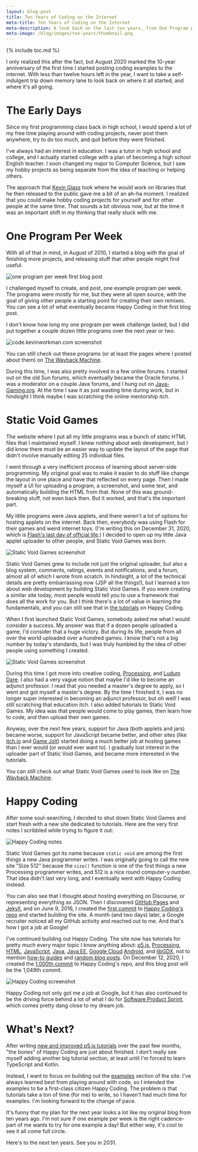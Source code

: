 ```yaml
---
layout: blog-post
title: Ten Years of Coding on the Internet
meta-title: Ten Years of Coding on the Internet
meta-description: A look back on the last ten years, from One Program per Week, through Static Void Games, to Happy Coding!
meta-image: /blog/images/ten-years/thumbnail.png
---
```


{% include toc.md %}

I only realized this after the fact, but August 2020 marked the 10-year anniversary of the first time I started posting coding examples to the internet. With less than twelve hours left in the year, I want to take a self-indulgent trip down memory lane to look back on where it all started, and where it's all going.

# The Early Days

Since my first programming class back in high school, I would spend a lot of my free time playing around with coding projects, never post them anywhere, try to do too much, and quit before they were finished.

I've always had an interest in education. I was a tutor in high school and college, and I actually started college with a plan of becoming a high school English teacher. I soon changed my major to Computer Science, but I saw my hobby projects as being separate from the idea of teaching or helping others.

The approach that [Kevin Glass](http://www.cokeandcode.com/) took where he would work on libraries that he then released to the public gave me a bit of an ah-ha moment. I realized that you could make hobby coding projects for yourself and for other people at the same time. That sounds a bit obvious now, but at the time it was an important shift in my thinking that really stuck with me.

# One Program Per Week

With all of that in mind, in August of 2010, I started a blog with the goal of finishing more projects, and releasing stuff that other people might find useful.

![one program per week first blog post](/blog/images/ten-years/one-program-per-week-1.png)

I challenged myself to create, and post, one example program per week. The programs were mostly for me, but they were all open source, with the goal of giving other people a starting point for creating their own remixes. You can see a lot of what eventually became Happy Coding in that first blog post.

I don't know how long my one program per week challenge lasted, but I did put together a couple dozen little programs over the next year or two.

![code.kevinworkman.com screenshot](/blog/images/ten-years/code-kevinworkman-1.png)

You can still check out these programs (or at least the pages where I posted about them) on [The Wayback Machine](https://web.archive.org/web/20160321185759/http://code.kevinworkman.com/).

During this time, I was also pretty involved in a few online forums. I started out on the old Sun forums, which eventually became the Oracle forums. I was a moderator on a couple Java forums, and I hung out on [Java-Gaming.org](https://jvm-gaming.org/). At the time I saw it as just wasting time during work, but in hindsight I think maybe I was scratching the online mentorship itch.

# Static Void Games

The website where I put all my little programs was a bunch of static HTML files that I maintained myself. I knew nothing about web development, but I did know there must be an easier way to update the layout of the page that didn't involve manually editing 25 individual files.

I went through a very inefficient process of learning about server-side programming. My original goal was to make it easier to do stuff like change the layout in one place and have that reflected on every page. Then I made myself a UI for uploading a program, a screenshot, and some text, and automatically building the HTML from that. None of this was ground-breaking stuff, not even back then. But it worked, and that's the important part.

My little programs were Java applets, and there weren't a lot of options for hosting applets on the internet. Back then, everybody was using Flash for their games and weird internet toys. (I'm writing this on December 31, 2020, which is [Flash's last day of official life](https://www.wired.co.uk/article/flash-obituary-adobe).) I decided to open up my little Java applet uploader to other people, and Static Void Games was born.

![Static Void Games screenshot](/blog/images/ten-years/static-void-games-1.png)

Static Void Games grew to include not just the original uploader, but also a blog system, comments, ratings, events and notifications, and a forum, almost all of which I wrote from scratch. In hindsight, a lot of the technical details are pretty embarrassing now (JSP all the things!), but I learned a ton about web development by building Static Void Games. If you were creating a similar site today, most people would tell you to use a framework that does all the work for you. But I think there's a lot of value in learning the fundamentals, and you can still see that in [the tutorials](/tutorials) on Happy Coding.

When I first launched Static Void Games, somebody asked me what I would consider a success. My answer was that if a dozen people uploaded a game, I'd consider that a huge victory. But during its life, people from all over the world uploaded over a hundred games. I know that's not a big number by today's standards, but I was truly humbled by the idea of other people using something I created.

![Static Void Games screenshot](/blog/images/ten-years/static-void-games-2.png)

During this time I got more into creative coding, [Processing](/tutorials/processing), and [Ludum Dare](https://ldjam.com/). I also had a very vague notion that maybe I'd like to become an adjunct professor. I read that you needed a master's degree to apply, so I went and got myself a master's degree. By the time I finished it, I was no longer super interested in becoming an adjunct professor, but oh well! I was still scratching that education itch. I also added tutorials to Static Void Games. My idea was that people would come to play games, then learn how to code, and then upload their own games.

Anyway, over the next few years, support for Java (both applets and jars) became worse, support for JavaScript became better, and other sites (like [itch.io](https://itch.io/) and [Game Jolt](https://gamejolt.com/)) started doing a much better job at hosting games than I ever would (or would ever want to). I gradually lost interest in the uploader part of Static Void Games, and became more interested in the tutorials.

You can still check out what Static Void Games used to look like on [The Wayback Machine](https://web.archive.org/web/20170402091806/http://staticvoidgames.com:80/).

# Happy Coding

After some soul-searching, I decided to shut down Static Void Games and start fresh with a new site dedicated to tutorials. Here are the very first notes I scribbled while trying to figure it out: 

![Happy Coding notes](/blog/images/ten-years/happy-coding-notes-1.jpg)

Static Void Games got its name because `static void` are among the first things a new Java programmer writes. I was originally going to call the new site "Size 512" because the `size()` function is one of the first things a new Processing programmer writes, and 512 is a nice round computer-y number. That idea didn't last very long, and I eventually went with Happy Coding instead.

You can also see that I thought about hosting everything on Discourse, or representing everything as JSON. Then I discovered [GitHub Pages](https://pages.github.com/) and [Jekyll](https://jekyllrb.com/), and on June 9, 2016, I created the [first commit](https://github.com/KevinWorkman/HappyCoding/commit/aeed255a1b9b5504839da1275bbdf6d591fa0852) to [Happy Coding's repo](https://github.com/KevinWorkman/HappyCoding) and started building the site. A month (and two days) later, a Google recruiter noticed all my GitHub activity and reached out to me. And that's how I got a job at Google!

I've continued building out Happy Coding. The site now has tutorials for pretty much every major topic I know anything about: [p5.js](/tutorials/p5js), [Processing](/tutorials/processing), [HTML](/tutorials/html), [JavaScript](/tutorials/javascript), [Java](/tutorials/java), [Java EE](/tutorials/java-server), [Google Cloud](/tutorials/google-cloud) [Android](/tutorials/android), and [libGDX](/tutorials/libgdx), not to mention [how-to guides](/tutorials/how-to) and [random blog posts](/blog).  On December 12, 2020, I created the [1,000th commit](https://github.com/KevinWorkman/HappyCoding/commit/7d9444b2df8e9a1720fc6458a210384a1c7573ee) to Happy Coding's repo, and this blog post will be the 1,049th commit.

![Happy Coding screenshot](/blog/images/ten-years/happy-coding-1.png)

Happy Coding not only got me a job at Google, but it has also continued to be the driving force behind a lot of what I do for [Software Product Sprint](https://buildyourfuture.withgoogle.com/programs/softwareproductsprint/), which comes pretty dang close to my dream job.

# What's Next?

After writing [new and improved p5.js tutorials](/blog/p5js-tutorials) over the past few months, "the bones" of Happy Coding are just about finished. I don't really see myself adding another big tutorial section, at least until I'm forced to learn TypeScript and Kotlin.

Instead, I want to focus on building out the [examples](/examples) section of the site. I've always learned best from playing around with code, so I intended the examples to be a first-class citizen Happy Coding. The problem is that tutorials take a ton of time (for me) to write, so I haven't had much time for examples. I'm looking forward to the change of pace.

It's funny that my plan for the next year looks a lot like my original blog from ten years ago. I'm not sure if one example per week is the right cadence- part of me wants to try for one example a day! But either way, it's cool to see it all come full circle.

Here's to the next ten years. See you in 2031.